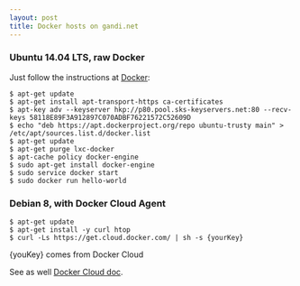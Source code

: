 ```yaml
---
layout: post
title: Docker hosts on gandi.net
---
```


### Ubuntu 14.04 LTS, raw Docker
Just follow the instructions at [Docker](https://docs.docker.com/engine/installation/linux/ubuntulinux/):

```
$ apt-get update
$ apt-get install apt-transport-https ca-certificates
$ apt-key adv --keyserver hkp://p80.pool.sks-keyservers.net:80 --recv-keys 58118E89F3A912897C070ADBF76221572C52609D
$ echo "deb https://apt.dockerproject.org/repo ubuntu-trusty main" > /etc/apt/sources.list.d/docker.list
$ apt-get update
$ apt-get purge lxc-docker
$ apt-cache policy docker-engine
$ sudo apt-get install docker-engine
$ sudo service docker start
$ sudo docker run hello-world
```

### Debian 8, with Docker Cloud Agent

```
$ apt-get update
$ apt-get install -y curl htop
$ curl -Ls https://get.cloud.docker.com/ | sh -s {yourKey}
```

{youKey} comes from Docker Cloud

See as well [Docker Cloud doc](https://docs.docker.com/docker-cloud/tutorials/byoh/).